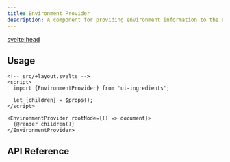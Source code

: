 ```yaml
---
title: Environment Provider
description: A component for providing environment information to the rest of the application.
---
```


<script>
  import Metadata from '$lib/metadata.svelte';
  import PageHeading from '$lib/page-heading.svelte';
  import {Api} from '$lib/api';
</script>

<svelte:head>

  <title>UI Ingredients | {title}</title>
</svelte:head>

<Metadata title="{title}" description="{description}" />
<PageHeading title="{title}" description="{description}" />

## Usage

```svelte
<!-- src/+layout.svelte -->
<script>
  import {EnvironmentProvider} from 'ui-ingredients';

  let {children} = $props();
</script>

<EnvironmentProvider rootNode={() => document}>
  {@render children()}
</EnvironmentProvider>
```

## API Reference

<Api id="environment-provider" />
